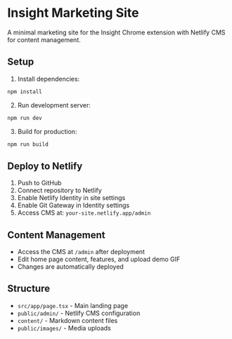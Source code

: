 # Insight Marketing Site

A minimal marketing site for the Insight Chrome extension with Netlify CMS for content management.

## Setup

1. Install dependencies:
```bash
npm install
```

2. Run development server:
```bash
npm run dev
```

3. Build for production:
```bash
npm run build
```

## Deploy to Netlify

1. Push to GitHub
2. Connect repository to Netlify
3. Enable Netlify Identity in site settings
4. Enable Git Gateway in Identity settings
5. Access CMS at: `your-site.netlify.app/admin`

## Content Management

- Access the CMS at `/admin` after deployment
- Edit home page content, features, and upload demo GIF
- Changes are automatically deployed

## Structure

- `src/app/page.tsx` - Main landing page
- `public/admin/` - Netlify CMS configuration
- `content/` - Markdown content files
- `public/images/` - Media uploads
